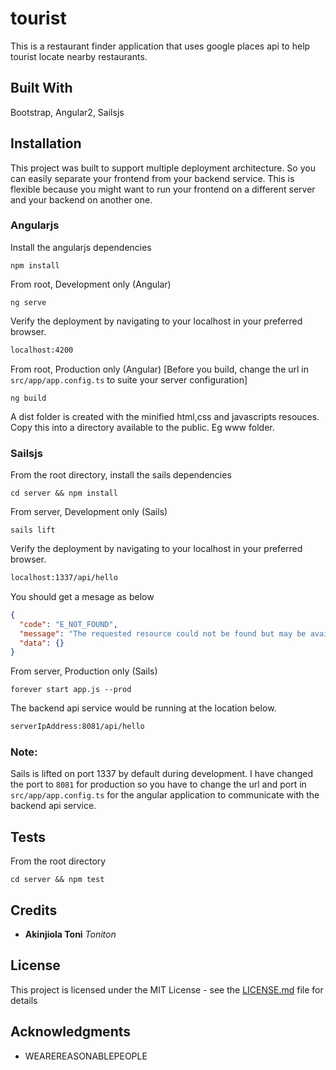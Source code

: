 # tourist
This is a restaurant finder application that uses google places api to help tourist locate nearby restaurants.

## Built With
Bootstrap, Angular2, Sailsjs

## Installation
This project was built to support multiple deployment architecture. So you can easily separate your frontend from your backend service. This is flexible because you might want to run your frontend on a different server and your backend on another one.

### Angularjs
Install the angularjs dependencies
```
npm install
```

From root, Development only (Angular)
```
ng serve
```
Verify the deployment by navigating to your localhost in your preferred browser.
```sh
localhost:4200
```

From root, Production only (Angular) [Before you build, change the url in `src/app/app.config.ts` to suite your server configuration]
```
ng build
```
A dist folder is created with the minified html,css and javascripts resouces. Copy this into a directory available to the public. Eg www folder.

### Sailsjs
From the root directory, install the sails dependencies
```
cd server && npm install
```

From server, Development only (Sails)
```
sails lift
```
Verify the deployment by navigating to your localhost in your preferred browser.
```sh
localhost:1337/api/hello
```
You should get a mesage as below
```json
{
  "code": "E_NOT_FOUND",
  "message": "The requested resource could not be found but may be available again in the future",
  "data": {}
}
```

From server, Production only (Sails)
```
forever start app.js --prod
```

The backend api service would be running at the location below.
```sh
serverIpAddress:8081/api/hello
```

### Note:
Sails is lifted on port 1337 by default during development. I have changed the port to `8081` for production so you have to change the url and port in `src/app/app.config.ts` for the angular application to communicate with the backend api service.


## Tests
From the root directory

```
cd server && npm test
```

## Credits
* **Akinjiola Toni** *Toniton*

## License
This project is licensed under the MIT License - see the [LICENSE.md](LICENSE) file for details

## Acknowledgments
* WEAREREASONABLEPEOPLE
